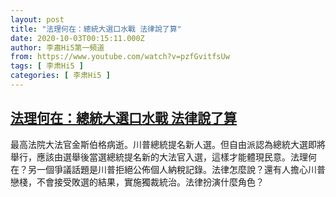 ```yaml
---
layout: post
title: "法理何在：總統大選口水戰 法律說了算"
date: 2020-10-03T00:15:11.000Z
author: 李肅Hi5第一頻道
from: https://www.youtube.com/watch?v=pzfGvitfsUw
tags: [ 李肃Hi5 ]
categories: [ 李肃Hi5 ]
---
```

<!--1601684111000-->
[法理何在：總統大選口水戰 法律說了算](https://www.youtube.com/watch?v=pzfGvitfsUw)
------

<div>
最高法院大法官金斯伯格病逝。川普總統提名新人選。但自由派認為總統大選即將舉行，應該由選舉後當選總統提名新的大法官入選，這樣才能體現民意。法理何在？另一個爭議話題是川普拒絕公佈個人納稅記錄。法律怎麼說？還有人擔心川普戀棧，不會接受敗選的結果，實施獨裁統治。法律扮演什麼角色？
</div>
